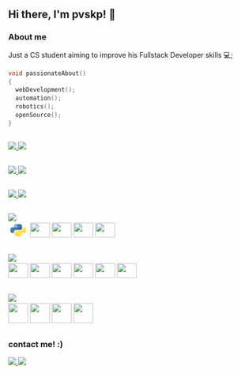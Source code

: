 ## Hi there, I'm pvskp! 👋


### About me

Just a CS student aiming to improve his Fullstack Developer skills 💻;
````c
void passionateAbout()
{
  webDevelopment();
  automation();
  robotics();
  openSource();
}
````

##

<div>
  <a href="https://github.com/pvskp">
    <img height="160em" src="https://github-readme-stats.vercel.app/api?username=pvskp&count_private=true&show_icons=true&theme=gruvbox"/>
    <img height="160em" src="https://github-readme-stats.vercel.app/api/top-langs/?username=pvskp&layout=compact&theme=gruvbox"/>
  </a>
</div>

##


<div>
   <a href="https://github.com/pvskp/liza-virtual-assistant">
     <img height="130em" src="https://github-readme-stats.vercel.app/api/pin/?username=pvskp&repo=liza-virtual-assistant&theme=gruvbox">
   </a>
   <a href="https://github.com/pvskp/Base-de-conhecimento">
    <img height="130em" src="https://github-readme-stats.vercel.app/api/pin/?username=pvskp&repo=Base-de-conhecimento&theme=gruvbox">
   </a>
</div>


##

<div>
   <a href="https://github.com/pvskp/Relogio-Pomodoro">
    <img height="110em" src="https://github-readme-stats.vercel.app/api/pin/?username=pvskp&repo=Relogio-Pomodoro&theme=gruvbox"/>
   </a>
   <a href="https://github.com/pvskp/jacare_do_SUS">
    <img height="110em" src="https://github-readme-stats.vercel.app/api/pin/?username=pvskp&repo=jacare_do_SUS&theme=gruvbox">
   </a>
</div>


##

<img src="https://badgen.net/badge/icon/currently-using/green?icon=github&label&scale=1.5"/>
<div>
  <img height="30" width="40" src="https://github.com/devicons/devicon/blob/master/icons/python/python-original.svg"/>
  <img height="30" width="40" src="https://cdn.jsdelivr.net/gh/devicons/devicon/icons/c/c-original.svg"/>
  <img height="30" width="40" src="https://cdn.jsdelivr.net/gh/devicons/devicon/icons/lua/lua-original-wordmark.svg"/>
  <img height="30" width="40" src="https://cdn.jsdelivr.net/gh/devicons/devicon/icons/go/go-original-wordmark.svg"/>
  <img height="30" width="40" src="https://cdn.jsdelivr.net/gh/devicons/devicon/icons/docker/docker-plain-wordmark.svg"/>
</div>

##

<img src="https://badgen.net/badge/icon/learning/cyan?icon=github&label&scale=1.5"/>
<div>
  <img height="30" width="40" src="https://cdn.jsdelivr.net/gh/devicons/devicon/icons/java/java-original.svg"/>
  <img height="30" width="40" src="https://cdn.jsdelivr.net/gh/devicons/devicon/icons/javascript/javascript-plain.svg"/>
  <img height="30" width="40" src="https://cdn.jsdelivr.net/gh/devicons/devicon/icons/html5/html5-original.svg"/>
  <img height="30" width="40" src="https://cdn.jsdelivr.net/gh/devicons/devicon/icons/css3/css3-original.svg"/>
  <img height="30" width="40" src="https://cdn.jsdelivr.net/gh/devicons/devicon/icons/postgresql/postgresql-original.svg"/>  
  <img height="30" width="40" src="https://cdn.jsdelivr.net/gh/devicons/devicon/icons/gimp/gimp-original.svg"/>
</div>

##

<img src="https://badgen.net/badge/icon/tools/red?icon=github&label&scale=1.5"/>
<div>
  <img height="40" width="40" src="https://cdn.jsdelivr.net/gh/devicons/devicon/icons/godot/godot-original.svg"/>
  <img height="40" width="40" src="https://cdn.jsdelivr.net/gh/devicons/devicon/icons/vscode/vscode-original.svg"/>
  <img height="40" width="40" src="https://cdn.jsdelivr.net/gh/devicons/devicon/icons/linux/linux-original.svg"/>
  <img height="40" width="40" src="https://cdn.jsdelivr.net/gh/devicons/devicon/icons/vim/vim-original.svg"/>
</div>

##

### contact me! :)

<div>
  <a href="https://linkedin.com/in/paulo-vinícius-pinto-743735200">
    <img src="https://img.shields.io/badge/LinkedIn-0077B5?style=for-the-badge&logo=linkedin&logoColor=white"/>
  </a>
  
  <a href="mailto:pvincius14@gmail.com">
    <img src="https://img.shields.io/badge/Gmail-D14836?style=for-the-badge&logo=gmail&logoColor=white"/>
  </a>
</div>

